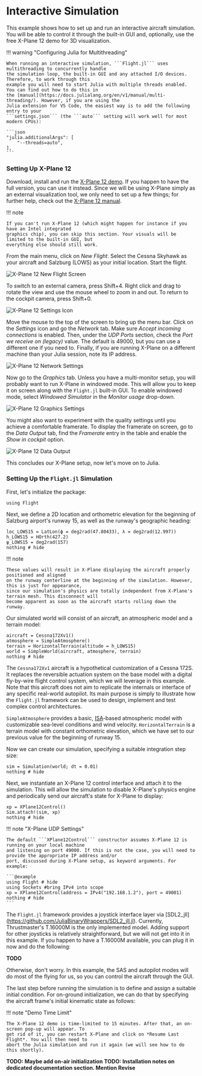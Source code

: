 # Interactive Simulation

This example shows how to set up and run an interactive aircraft simulation. You will be able to
control it through the built-in GUI and, optionally, use the free X-Plane 12 demo for 3D
visualization.

!!! warning "Configuring Julia for Multithreading"

    When running an interactive simulation, ```Flight.jl``` uses multithreading to concurrently handle
    the simulation loop, the built-in GUI and any attached I/O devices. Therefore, to work through this
    example you will need to start Julia with multiple threads enabled. You can find out how to do this in
    the [manual](https://docs.julialang.org/en/v1/manual/multi-threading/). However, if you are using the
    Julia extension for VS Code, the easiest way is to add the following entry to your
    ```settings.json``` (the ```auto``` setting will work well for most modern CPUs):

    ```json
    "julia.additionalArgs": [
        "--threads=auto",
    ],
    ```

### Setting Up X-Plane 12

Download, install and run the [X-Plane 12 demo](https://www.x-plane.com/desktop/try-it/). If you
happen to have the full version, you can use it instead. Since we will be using X-Plane simply as an
external visualization tool, we only need to set up a few things; for further help, check out the
[X-Plane 12 manual](https://www.x-plane.com/manuals/desktop/).

!!! note

    If you can't run X-Plane 12 (which might happen for instance if you have an Intel integrated
    graphics chip), you can skip this section. Your visuals will be limited to the built-in GUI, but
    everything else should still work.

From the main menu, click on *New Flight*. Select the Cessna Skyhawk as your aircraft and Salzburg
(LOWS) as your initial location. Start the flight.

![X-Plane 12 New Flight Screen](xp12_new_flight.png)

To switch to an external camera, press Shift+4. Right click and drag to rotate the view and
use the mouse wheel to zoom in and out. To return to the cockpit camera, press Shift+0.

![X-Plane 12 Settings Icon](xp12_settings_icon.png)

Move the mouse to the top of the screen to bring up the menu bar. Click on the *Settings* icon and
go the *Network* tab. Make sure *Accept incoming connections* is enabled. Then, under the *UDP
Ports* section, check the *Port we receive on (legacy)* value. The default is 49000, but you can use
a different one if you need to. Finally, if you are running X-Plane on a different machine than your
Julia session, note its IP address.

![X-Plane 12 Network Settings](xp12_network_settings.png)

Now go to the *Graphics* tab. Unless you have a multi-monitor setup, you will probably want to run
X-Plane in windowed mode. This will allow you to keep it on screen along with the ```Flight.jl```
built-in GUI. To enable windowed mode, select *Windowed Simulator* in the *Monitor usage* drop-down.

![X-Plane 12 Graphics Settings](xp12_graphics_settings.png)

You might also want to experiment with the quality settings until you achieve a comfortable
framerate. To display the framerate on screen, go to the *Data Output* tab, find the *Framerate*
entry in the table and enable the *Show in cockpit* option.

![X-Plane 12 Data Output](xp12_data_output.png)

This concludes our X-Plane setup, now let's move on to Julia.


### Setting Up the ```Flight.jl``` Simulation

First, let's initialize the package:
```@example ex01
using Flight
```

Next, we define a 2D location and orthometric elevation for the beginning of Salzburg airport's
runway 15, as well as the runway's geographic heading:
```@example ex01
loc_LOWS15 = LatLon(ϕ = deg2rad(47.80433), λ = deg2rad(12.997))
h_LOWS15 = HOrth(427.2)
ψ_LOWS15 = deg2rad(157)
nothing # hide
```

!!! note

    These values will result in X-Plane displaying the aircraft properly positioned and aligned
    on the runway centerline at the beginning of the simulation. However, this is just for appearance,
    since our simulation's physics are totally independent from X-Plane's terrain mesh. This disconnect will
    become apparent as soon as the aircraft starts rolling down the runway.

Our simulated world will consist of an aircraft, an atmospheric model and a terrain model:

```@example ex01
aircraft = Cessna172Xv1()
atmosphere = SimpleAtmosphere()
terrain = HorizontalTerrain(altitude = h_LOWS15)
world = SimpleWorld(aircraft, atmosphere, terrain)
nothing # hide
```

The ```Cessna172Xv1``` aircraft is a hypothetical customization of a Cessna 172S. It replaces the
reversible actuation system on the base model with a digital fly-by-wire flight control system,
which we will leverage in this example. Note that this aircraft does not aim to replicate the
internals or interface of any specific real-world autopilot. Its main purpose is simply to
illustrate how the ```Flight.jl``` framework can be used to design, implement and test complex
control architectures.

```SimpleAtmosphere``` provides a basic,
[ISA](https://en.wikipedia.org/wiki/International_Standard_Atmosphere)-based atmospheric model with
customizable sea-level conditions and wind velocity. ```HorizontalTerrain``` is a terrain model with
constant orthometric elevation, which we have set to our previous value for the beginning of runway
15\.

Now we can create our simulation, specifying a suitable integration step size:
```@example ex01
sim = Simulation(world; dt = 0.01)
nothing # hide
```

Next, we instantiate an X-Plane 12 control interface and attach it to the simulation. This will
allow the simulation to disable X-Plane's physics engine and periodically send our aircraft's state
for X-Plane to display:
```@example ex01
xp = XPlane12Control()
Sim.attach!(sim, xp)
nothing # hide
```

!!! note "X-Plane UDP Settings"

    The default ```XPlane12Control``` constructor assumes X-Plane 12 is running on your local machine
    and listening on port 49000. If this is not the case, you will need to provide the appropriate IP address and/or
    port, discussed during X-Plane setup, as keyword arguments. For example:

    ```@example
    using Flight # hide
    using Sockets #bring IPv4 into scope
    xp = XPlane12Control(address = IPv4("192.168.1.2"), port = 49001)
    nothing # hide
    ```

The ```Flight.jl``` framework provides a joystick interface layer via [SDL2_jll]
(https://github.com/JuliaBinaryWrappers/SDL2_jll.jl). Currently, Thrustmaster's T.16000M is the only
implemented model. Adding support for other joysticks is relatively straightforward, but we will not
get into it in this example. If you happen to have a T.16000M available, you can plug it in now and
do the following:

**TODO**

Otherwise, don't worry. In this example, the SAS and autopilot modes will do most of the flying for
us, so you can control the aircraft through the GUI.

The last step before running the simulation is to define and assign a suitable initial condition.
For on-ground initialization, we can do that by specifying the aircraft frame's initial kinematic
state as follows:

!!! note "Demo Time Limit"

    The X-Plane 12 demo is time-limited to 15 minutes. After that, an on-screen pop-up will appear. To
    get rid of it, you can restart X-Plane and click on *Resume Last Flight*. You will then need to
    abort the Julia simulation and run it again (we will see how to do this shortly).


**TODO: Maybe add on-air initialization**
**TODO: Installation notes on dedicated documentation section. Mention Revise**